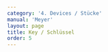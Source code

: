 ```yaml
---
category: '4. Devices / Stücke'
manual: 'Meyer'
layout: page
title: Key / Schlüssel
order: 5
---
```


<link rel="import" href="/bower_components/polymer/polymer.html">
<link rel="import" href="shared-styles.html">

<dom-module id="{{ page.url | split:'/' | last | remove: '.html' }}-element">
  <template>
    <style include="shared-styles">
      :host {
        display: block;

        padding: 10px;
      }
    </style>

    <div class="card">

      <h1>{{ page.title }}</h1>

      <blockquote><p>This guard is named the Key since all other elements and stances can be broken from this stance just as well as that which can happen from others where you will actually need more force to do so than in this one, and since a key is a small instrument which, without particular effort or force, can enter a big strong castle where otherwise a man must use great force, thus from this weak stance (as it may seem) all other elements will be broken artfully and delicately without special effort, and basically that’s the story.</p></blockquote>

      <h2>First Device</h2>
      <blockquote><p>In the pre-fencing put yourself in this guard and, even as how to fence in such forms as the Unicorn was told before, it stands against your opponent’s guards, left or right, high or low, thus stab to him from the Key before yourself directly to his face into the Long Point, the stab of which he (if he doesn’t want to be hit) must defend from. On whichever side he then hits out from, then let your blade then swipe away with intent as he hits out to it, drive over your head and strike him to the same side that he struck out from, if he swipes after it, then don’t let it hit, but let it fly off to another opening, and strike away from him as he seeks for another opening.</p></blockquote>


      <h2>Second Device</h2>
      <blockquote><p>Don’t go to other stances with your opponent, but force them out from you by striking, if he strikes just then from above or from below, from the right or from the left, then mark just as he strikes in, then shoot your Long Point in front of you into his face, and at the same time as shooting forward twist your long edge against his oncoming strike, when you have caught his strike on the strong of your long edge, then stay hard on his blade and wind in nimbly outward to his head, but if he goes nimbly off from your sword striking to the other side, then strike or rush him (while his sword is still driving out) to his head or arms, hurry soon after this to bind again on his sword and think of travelling after, slices, wrenches out, and misleading.</p>

      <p>Basically from this forward Guard you fence elements in the Before and shall attack through it, thus you can take off to the elements to which one breaks the High Guard acting from this Key.</p>

      <p>Don’t go to other stances with your opponent, but force them out from you by striking, if he strikes just then from above or from below, from the right or from the left, then mark just as he strikes in, then shoot your Long Point in front of you into his face, and at the same time as shooting forward twist your long edge against his oncoming strike, when you have caught his strike on the strong of your long edge, then stay hard on his blade and wind in nimbly outward to his head, but if he goes nimbly off from your sword striking to the other side, then strike or rush him (while his sword is still driving out) to his head or arms, hurry soon after this to bind again on his sword and think of travelling after, slices, wrenches out, and misleading.
      Basically from this forward Guard you fence elements in the Before and shall attack through it, thus you can take off to the elements to which one breaks the High Guard acting from this Key.</p>
      </blockquote>

    </div>
  </template>

  <script>
    Polymer({
      is: '{{ page.url | split:'/' | last | remove: '.html' }}-element',
    });
  </script>
</dom-module>